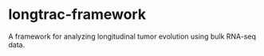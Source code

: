 # longtrac-framework
 A framework for analyzing longitudinal tumor evolution using bulk RNA-seq data.
